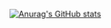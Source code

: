 [![Anurag's GitHub stats](https://github-readme-stats.vercel.app/api?username=marlin-phone)](https://github.com/marlin_phone.github.io)
